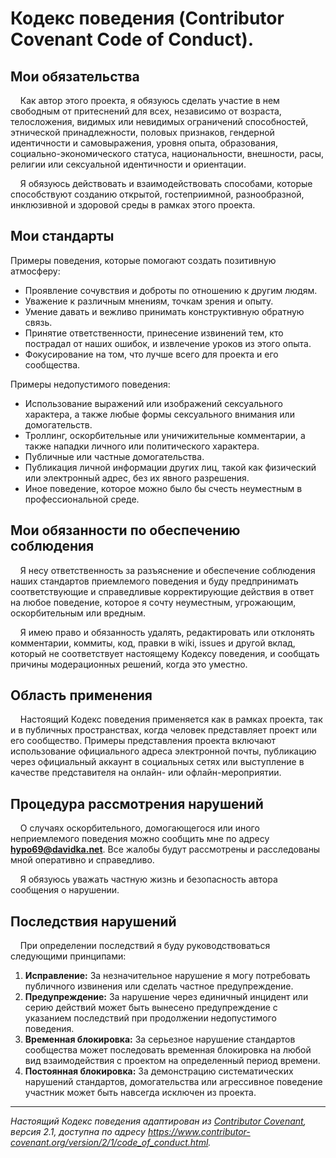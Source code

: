 # Кодекс поведения (Contributor Covenant Code of Conduct).

## Мои обязательства

&nbsp;&nbsp;&nbsp;&nbsp;Как автор этого проекта, я обязуюсь сделать участие в нем свободным от притеснений для всех, независимо от возраста, телосложения, видимых или невидимых ограничений способностей, этнической принадлежности, половых признаков, гендерной идентичности и самовыражения, уровня опыта, образования, социально-экономического статуса, национальности, внешности, расы, религии или сексуальной идентичности и ориентации.

&nbsp;&nbsp;&nbsp;&nbsp;Я обязуюсь действовать и взаимодействовать способами, которые способствуют созданию открытой, гостеприимной, разнообразной, инклюзивной и здоровой среды в рамках этого проекта.

## Мои стандарты

Примеры поведения, которые помогают создать позитивную атмосферу:

*   Проявление сочувствия и доброты по отношению к другим людям.
*   Уважение к различным мнениям, точкам зрения и опыту.
*   Умение давать и вежливо принимать конструктивную обратную связь.
*   Принятие ответственности, принесение извинений тем, кто пострадал от наших ошибок, и извлечение уроков из этого опыта.
*   Фокусирование на том, что лучше всего для проекта и его сообщества.

Примеры недопустимого поведения:

*   Использование выражений или изображений сексуального характера, а также любые формы сексуального внимания или домогательств.
*   Троллинг, оскорбительные или уничижительные комментарии, а также нападки личного или политического характера.
*   Публичные или частные домогательства.
*   Публикация личной информации других лиц, такой как физический или электронный адрес, без их явного разрешения.
*   Иное поведение, которое можно было бы счесть неуместным в профессиональной среде.

## Мои обязанности по обеспечению соблюдения

&nbsp;&nbsp;&nbsp;&nbsp;Я несу ответственность за разъяснение и обеспечение соблюдения наших стандартов приемлемого поведения и буду предпринимать соответствующие и справедливые корректирующие действия в ответ на любое поведение, которое я сочту неуместным, угрожающим, оскорбительным или вредным.

&nbsp;&nbsp;&nbsp;&nbsp;Я имею право и обязанность удалять, редактировать или отклонять комментарии, коммиты, код, правки в wiki, issues и другой вклад, который не соответствует настоящему Кодексу поведения, и сообщать причины модерационных решений, когда это уместно.

## Область применения

&nbsp;&nbsp;&nbsp;&nbsp;Настоящий Кодекс поведения применяется как в рамках проекта, так и в публичных пространствах, когда человек представляет проект или его сообщество. Примеры представления проекта включают использование официального адреса электронной почты, публикацию через официальный аккаунт в социальных сетях или выступление в качестве представителя на онлайн- или офлайн-мероприятии.

## Процедура рассмотрения нарушений

&nbsp;&nbsp;&nbsp;&nbsp;О случаях оскорбительного, домогающегося или иного неприемлемого поведения можно сообщить мне по адресу **hypo69@davidka.net**. Все жалобы будут рассмотрены и расследованы мной оперативно и справедливо.

&nbsp;&nbsp;&nbsp;&nbsp;Я обязуюсь уважать частную жизнь и безопасность автора сообщения о нарушении.

## Последствия нарушений

&nbsp;&nbsp;&nbsp;&nbsp;При определении последствий я буду руководствоваться следующими принципами:

1.  **Исправление:** За незначительное нарушение я могу потребовать публичного извинения или сделать частное предупреждение.
2.  **Предупреждение:** За нарушение через единичный инцидент или серию действий может быть вынесено предупреждение с указанием последствий при продолжении недопустимого поведения.
3.  **Временная блокировка:** За серьезное нарушение стандартов сообщества может последовать временная блокировка на любой вид взаимодействия с проектом на определенный период времени.
4.  **Постоянная блокировка:** За демонстрацию систематических нарушений стандартов, домогательства или агрессивное поведение участник может быть навсегда исключен из проекта.

---
*Настоящий Кодекс поведения адаптирован из [Contributor Covenant](https://www.contributor-covenant.org), версия 2.1, доступна по адресу https://www.contributor-covenant.org/version/2/1/code_of_conduct.html.*